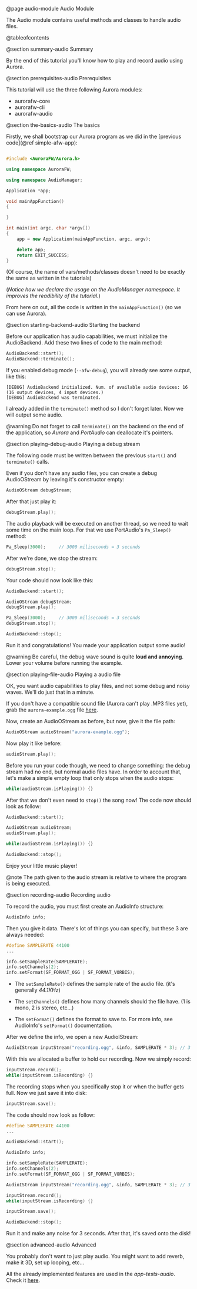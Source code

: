 @page audio-module Audio Module

The Audio module contains useful methods and classes to handle audio files.

@tableofcontents

@section summary-audio Summary

By the end of this tutorial you'll know how to play and record audio using Aurora.

@section prerequisites-audio Prerequisites

This tutorial will use the three following Aurora modules:

- aurorafw-core
- aurorafw-cli
- aurorafw-audio

@section the-basics-audio The basics

Firstly, we shall bootstrap our Aurora program as we did in the [previous code](@ref simple-afw-app):

```cpp

#include <AuroraFW/Aurora.h>

using namespace AuroraFW;

using namespace AudioManager;

Application *app;

void mainAppFunction()
{

}

int main(int argc, char *argv[])
{
	app = new Application(mainAppFunction, argc, argv);

	delete app;
	return EXIT_SUCCESS;
}
```

(Of course, the name of vars/methods/classes doesn't need to be exactly the same as written in the tutorials)

(*Notice how we declare the usage on the AudioManager namespace. It improves the readibility of the tutorial.*)

From here on out, all the code is written in the `mainAppFunction()` (so we can use Aurora).

@section starting-backend-audio Starting the backend

Before our application has audio capabilities, we must initialize the AudioBackend. Add these two lines of code to the main method:

```cpp
AudioBackend::start();
AudioBackend::terminate();
```

If you enabled debug mode (`--afw-debug`), you will already see some output, like this:

```
[DEBUG] AudioBackend initialized. Num. of available audio devices: 16 (16 output devices, 4 input devices.)
[DEBUG] AudioBackend was terminated.
```

I already added in the `terminate()` method so I don't forget later. Now we will output some audio.

@warning Do not forget to call `terminate()` on the backend on the end of the application, so *Aurora* and *PortAudio* can deallocate it's pointers.

@section playing-debug-audio Playing a debug stream

The following code must be written between the previous `start()` and `terminate()` calls.

Even if you don't have any audio files, you can create a debug AudioOStream by leaving it's constructor empty:

```cpp
AudioOStream debugStream;
```

After that just play it:

```cpp
debugStream.play();
```

The audio playback will be executed on another thread, so we need to wait some time on the main loop. For that we use PortAudio's `Pa_Sleep()` method:

```cpp
Pa_Sleep(3000);		// 3000 miliseconds = 3 seconds
```

After we're done, we stop the stream:

```cpp
debugStream.stop();
```

Your code should now look like this:

```cpp
AudioBackend::start();

AudioOStream debugStream;
debugStream.play();

Pa_Sleep(3000);		// 3000 miliseconds = 3 seconds
debugStream.stop();

AudioBackend::stop();
```

Run it and congratulations! You made your application output some audio!

@warning Be careful, the debug wave sound is quite **loud and annoying**. Lower your volume before running the example.

@section playing-file-audio Playing a audio file

OK, you want audio capabilities to play files, and not some debug and noisy waves. We'll do just that in a minute.

If you don't have a compatible sound file (Aurora can't play .MP3 files yet), grab the `aurora-example.ogg` file [here](https://raw.githubusercontent.com/aurora-fw/app_tests_audio/master/rsrc/example.ogg).

Now, create an AudioOStream as before, but now, give it the file path:

```cpp
AudioOStream audioStream("aurora-example.ogg");
```

Now play it like before:

```cpp	
audioStream.play();
```

Before you run your code though, we need to change something: the debug stream had no end, but normal audio files have. In order to account that, let's make a simple empty loop that only stops when the audio stops:

```cpp	
while(audioStream.isPlaying()) {}
```

After that we don't even need to `stop()` the song now! The code now should look as follow:

```cpp
AudioBackend::start();

AudioOStream audioStream;
audioStream.play();

while(audioStream.isPlaying()) {}

AudioBackend::stop();
```

Enjoy your little music player!

@note The path given to the audio stream is relative to where the program is being executed.

@section recording-audio Recording audio

To record the audio, you must first create an AudioInfo structure:

```cpp
AudioInfo info;
```

Then you give it data. There's lot of things you can specify, but these 3 are always needed:

```cpp
#define SAMPLERATE 44100
...

info.setSampleRate(SAMPLERATE);
info.setChannels(2);
info.setFormat(SF_FORMAT_OGG | SF_FORMAT_VORBIS);
```

- The `setSampleRate()` defines the sample rate of the audio file. (it's generally *44.1KHz*)

- The `setChannels()` defines how many channels should the file have. (1 is mono, 2 is stereo, etc...)

- The `setFormat()` defines the format to save to. For more info, see AudioInfo's `setFormat()` documentation.

After we define the info, we open a new AudioIStream:

```cpp
AudioIStream inputStream("recording.ogg", &info, SAMPLERATE * 3); // 3 seconds of audio to record.
```

With this we allocated a buffer to hold our recording. Now we simply record:

```cpp
inputStream.record();
while(inputStream.isRecording) {}
```

The recording stops when you specifically stop it or when the buffer gets full. Now we just save it into disk:

```cpp
inputStream.save();
```

The code should now look as follow:

```cpp
#define SAMPLERATE 44100
...

AudioBackend::start();

AudioInfo info;

info.setSampleRate(SAMPLERATE);
info.setChannels(2);
info.setFormat(SF_FORMAT_OGG | SF_FORMAT_VORBIS);

AudioIStream inputStream("recording.ogg", &info, SAMPLERATE * 3); // 3 seconds of audio to record.

inputStream.record();
while(inputStream.isRecording) {}

inputStream.save();

AudioBackend::stop();
```

Run it and make any noise for 3 seconds. After that, it's saved onto the disk!

@section advanced-audio Advanced

You probably don't want to just play audio. You might want to add reverb, make it 3D, set up looping, etc...

All the already implemented features are used in the *app-tests-audio*. Check it [here](https://github.com/aurora-fw/app_tests_audio/blob/master/src/main.cpp).